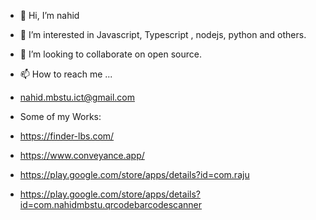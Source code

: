 - 👋 Hi, I’m nahid
- 👀 I’m interested in Javascript, Typescript , nodejs, python and others. 

- 💞️ I’m looking to collaborate on open source. 
- 📫 How to reach me ...
- nahid.mbstu.ict@gmail.com

- Some of my Works:

- https://finder-lbs.com/
- https://www.conveyance.app/
- https://play.google.com/store/apps/details?id=com.raju
- https://play.google.com/store/apps/details?id=com.nahidmbstu.qrcodebarcodescanner


